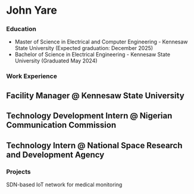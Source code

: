 # John Yare

### Education
- Master of Science in Electrical and Computer Engineering - Kennesaw State University (Expected graduation: December 2025)
- Bachelor of Science in Electrical Engineering - Kennesaw State University (Graduated May 2024)

### Work Experience
Facility Manager @ Kennesaw State University
- 

Technology Development Intern @ Nigerian Communication Commission
-

Technology Intern @ National Space Research and Development Agency
- 

### Projects
SDN-based IoT network for medical monitoring

